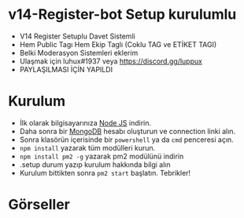 # v14-Register-bot Setup kurulumlu
- V14 Register Setuplu Davet Sistemli
- Hem Public Tagı Hem Ekip Taglı (Coklu TAG ve ETİKET TAGI)
- Belki Moderasyon Sistemleri eklerim
- Ulaşmak için luhux#1937 veya https://discord.gg/luppux
- PAYLAŞILMASI İÇİN YAPILDI 
# Kurulum

* İlk olarak bilgisayarınıza [Node JS](https://nodejs.org/en/) indirin.
* Daha sonra bir [MongoDB](http://mongodb.com) hesabı oluşturun ve connection linki alın.
* Sonra klasörün içerisinde bir `powershell` ya da `cmd` penceresi açın.
* ```npm install``` yazarak tüm modülleri kurun.
* ```npm install pm2 -g``` yazarak pm2 modülünü indirin
* .setup durum yazıp kurulum hakkında bilgi alın
* Kurulum bittikten sonra ```pm2 start``` başlatın. Tebrikler!

# Görseller
